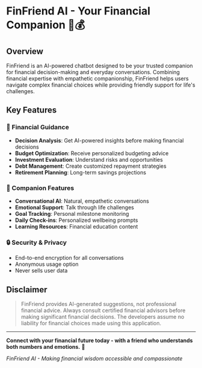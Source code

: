 # FinFriend AI - Your Financial Companion 🤖💰

## Overview
FinFriend is an AI-powered chatbot designed to be your trusted companion for financial decision-making and everyday conversations. Combining financial expertise with empathetic companionship, FinFriend helps users navigate complex financial choices while providing friendly support for life's challenges.

## Key Features

### 💼 Financial Guidance
- **Decision Analysis**: Get AI-powered insights before making financial decisions
- **Budget Optimization**: Receive personalized budgeting advice
- **Investment Evaluation**: Understand risks and opportunities
- **Debt Management**: Create customized repayment strategies
- **Retirement Planning**: Long-term savings projections

### 🤗 Companion Features
- **Conversational AI**: Natural, empathetic conversations
- **Emotional Support**: Talk through life challenges
- **Goal Tracking**: Personal milestone monitoring
- **Daily Check-ins**: Personalized wellbeing prompts
- **Learning Resources**: Financial education content

### 🔒 Security & Privacy
- End-to-end encryption for all conversations
- Anonymous usage option
- Never sells user data


## Disclaimer
> FinFriend provides AI-generated suggestions, not professional financial advice. Always consult certified financial advisors before making significant financial decisions. The developers assume no liability for financial choices made using this application.

---

**Connect with your financial future today - with a friend who understands both numbers and emotions.** 💛

*FinFriend AI - Making financial wisdom accessible and compassionate*